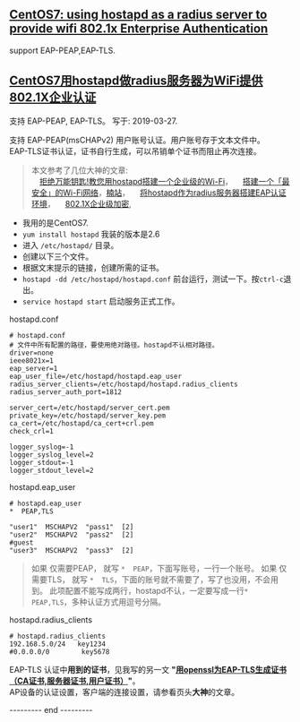 ## [CentOS7: using hostapd as a radius server to provide wifi 802.1x Enterprise Authentication](https://github.com/osnosn/HowTo/blob/master/Linux/CentOS7_hostapd_radius_WIFI_802.1x_EAP-PEAP_EAP-TLS_EnterpriseAuthentication.md)
support EAP-PEAP,EAP-TLS.

## [CentOS7用hostapd做radius服务器为WiFi提供802.1X企业认证](https://www.cnblogs.com/osnosn/p/10593297.html)
支持 EAP-PEAP, EAP-TLS。   写于: 2019-03-27.

支持 EAP-PEAP(msCHAPv2) 用户账号认证。用户账号存于文本文件中。   
EAP-TLS证书认证，证书自行生成，可以吊销单个证书而阻止再次连接。

> 本文参考了几位大神的文章:   
> 　[拒绝万能钥匙!教您用hostapd搭建一个企业级的Wi-Fi](https://zhuanlan.zhihu.com/p/28439127)，
> 　[搭建一个「最安全」的Wi-Fi网络](https://zhuanlan.zhihu.com/p/28927420)，[楠站](https://zenandidi.com/?s=hostapd)，
> 　[将hostapd作为radius服务器搭建EAP认证环境](https://www.cnblogs.com/claruarius/p/5902141.html)，
> 　[802.1X企业级加密](https://www.cnblogs.com/sun3596209/p/3226832.html),

* 我用的是CentOS7.
* `yum install hostapd` 我装的版本是2.6
* 进入 `/etc/hostapd/` 目录。
* 创建以下三个文件。
* 根据文末提示的链接，创建所需的证书。
* `hostapd -dd /etc/hostapd/hostapd.conf` 前台运行，测试一下。按`ctrl-c`退出。
* `service hostapd start` 启动服务正式工作。

hostapd.conf
```
# hostapd.conf
# 文件中所有配置的路径，要使用绝对路径。hostapd不认相对路径。
driver=none
ieee8021x=1
eap_server=1
eap_user_file=/etc/hostapd/hostapd.eap_user
radius_server_clients=/etc/hostapd/hostapd.radius_clients
radius_server_auth_port=1812

server_cert=/etc/hostapd/server_cert.pem
private_key=/etc/hostapd/server_key.pem
ca_cert=/etc/hostapd/ca_cert+crl.pem
check_crl=1

logger_syslog=-1
logger_syslog_level=2
logger_stdout=-1
logger_stdout_level=2
```

hostapd.eap_user
```
# hostapd.eap_user
*  PEAP,TLS

"user1"  MSCHAPV2  "pass1"  [2]
"user2"  MSCHAPV2  "pass2"  [2]
#guest
"user3"  MSCHAPV2  "pass3"  [2]
```
> 如果 仅需要PEAP， 就写 `*  PEAP`，下面写账号，一行一个账号。
> 如果 仅需要TLS， 就写 `*  TLS`，下面的账号就不需要了，写了也没用，不会用到。
> 此项配置不能写成两行，hostapd不认，一定要写成一行`*  PEAP,TLS`，多种认证方式用逗号分隔。

hostapd.radius_clients
```
# hostapd.radius_clients
192.168.5.0/24   key1234
#0.0.0.0/0        key5678
```
EAP-TLS 认证中**用到的证书**，见我写的另一文 **"[用openssl为EAP-TLS生成证书（CA证书,服务器证书,用户证书）](https://github.com/osnosn/HowTo/blob/master/OpenSSL/Create_CERTs_for_EAP-TLS_using_openssl.md)"**。   
AP设备的认证设置，客户端的连接设置，请参看页头**大神**的文章。   

--------- end ---------
